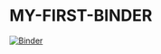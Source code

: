 # MY-FIRST-BINDER
[![Binder](https://mybinder.org/badge_logo.svg)](https://mybinder.org/v2/gh/AyowoleC/MY-FIRST-BINDER/HEAD)

